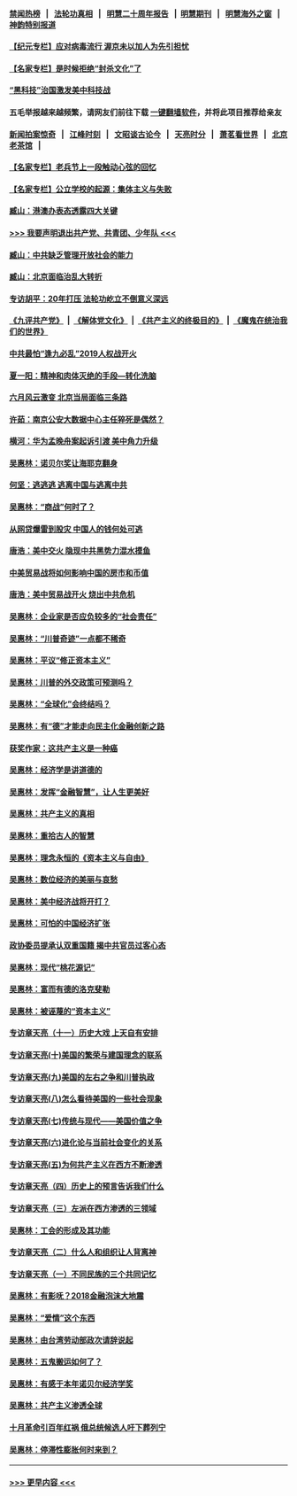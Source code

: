 #### [禁闻热榜](热点新闻.md?=0)  &nbsp;&nbsp;|&nbsp;&nbsp; [法轮功真相](https://github.com/gfw-breaker/truth/blob/master/README.md?=0) &nbsp;&nbsp;|&nbsp;&nbsp; [明慧二十周年报告](https://github.com/gfw-breaker/mh-reports/blob/master/README.md?=0) &nbsp;&nbsp;|&nbsp;&nbsp;[明慧期刊](https://github.com/gfw-breaker/mh-qikan) &nbsp;&nbsp;|&nbsp;&nbsp; [明慧海外之窗](https://github.com/gfw-breaker/mh-news/blob/master/README.md?=0) &nbsp;&nbsp;|&nbsp;&nbsp; [神韵特别报道](https://github.com/gfw-breaker/mh-news/blob/master/shenyun.md?=0)
#### [【纪元专栏】应对病毒流行 渥京未以加人为先引担忧](../pages/nsc423/n11875714.md?t=03072002) 
#### [【名家专栏】是时候拒绝“封杀文化”了](../pages/nsc423/n11814093.md?t=03072002) 
#### [“黑科技”治国激发美中科技战](../pages/nsc423/n11638056.md?t=03072002) 
#### 五毛举报越来越频繁，请网友们前往下载 [一键翻墙软件](https://github.com/gfw-breaker/ssr-accounts)，并将此项目推荐给亲友
#### [新闻拍案惊奇](https://github.com/gfw-breaker/banned-news/blob/master/pages/link4.md) &nbsp;&nbsp;|&nbsp;&nbsp; [江峰时刻](https://github.com/gfw-breaker/banned-news/blob/master/pages/link4.md) &nbsp;&nbsp;|&nbsp;&nbsp; [文昭谈古论今](https://github.com/gfw-breaker/banned-news/blob/master/pages/link4.md) &nbsp;&nbsp;|&nbsp;&nbsp; [天亮时分](https://github.com/gfw-breaker/banned-news/blob/master/pages/link4.md) &nbsp;&nbsp;|&nbsp;&nbsp; [萧茗看世界](https://github.com/gfw-breaker/banned-news/blob/master/pages/link4.md) &nbsp;&nbsp;|&nbsp;&nbsp; [北京老茶馆](https://github.com/gfw-breaker/banned-news/blob/master/pages/link4.md) &nbsp;&nbsp;|&nbsp;&nbsp; 
#### [【名家专栏】老兵节上一段触动心弦的回忆](../pages/nsc423/n11646016.md?t=03072002) 
#### [【名家专栏】公立学校的起源：集体主义与失败](../pages/nsc423/n11601833.md?t=03072002) 
#### [臧山：港澳办表态透露四大关键](../pages/nsc423/n11421628.md?t=03072002) 
#### [>>> 我要声明退出共产党、共青团、少年队 <<<](https://github.com/begood0513/goodnews/blob/master/quit/letter.md) 
#### [臧山：中共缺乏管理开放社会的能力](../pages/nsc423/n11407457.md?t=03072002) 
#### [臧山：北京面临治乱大转折](../pages/nsc423/n11406895.md?t=03072002) 
#### [专访胡平：20年打压 法轮功屹立不倒意义深远](../pages/nsc423/n11398800.md?t=03072002) 
#### [《九评共产党》](https://github.com/begood0513/9ping.md/blob/master/README.md) &nbsp;|&nbsp; [《解体党文化》](../../../../jtdwh.md/blob/master/README.md)  &nbsp;|&nbsp; [《共产主义的终极目的》](../../../../gczydzjmd.md/blob/master/README.md) &nbsp;|&nbsp; [《魔鬼在统治我们的世界》](../../../../mgztzwmdsj.md/blob/master/README.md) 
#### [中共最怕“逢九必乱”2019人权战开火](../pages/nsc423/n11385248.md?t=03072002) 
#### [夏一阳：精神和肉体灭绝的手段—转化洗脑](../pages/nsc423/n11368250.md?t=03072002) 
#### [六月风云激变 北京当局面临三条路](../pages/nsc423/n11313668.md?t=03072002) 
#### [许茹：南京公安大数据中心主任猝死是偶然？](../pages/nsc423/n11064744.md?t=03072002) 
#### [横河：华为孟晚舟案起诉引渡 美中角力升级](../pages/nsc423/n11027230.md?t=03072002) 
#### [吴惠林：诺贝尔奖让海耶克翻身](../pages/nsc423/n10890049.md?t=03072002) 
#### [何坚：逃逃逃 逃离中国与逃离中共](../pages/nsc423/n10592891.md?t=03072002) 
#### [吴惠林：“商战”何时了？](../pages/nsc423/n10573558.md?t=03072002) 
#### [从网贷爆雷到股灾 中国人的钱何处可逃](../pages/nsc423/n10572800.md?t=03072002) 
#### [唐浩：美中交火 隐现中共黑势力混水摸鱼](../pages/nsc423/n10544040.md?t=03072002) 
#### [中美贸易战将如何影响中国的房市和币值](../pages/nsc423/n10543697.md?t=03072002) 
#### [唐浩：美中贸易战开火 烧出中共危机](../pages/nsc423/n10540126.md?t=03072002) 
#### [吴惠林：企业家是否应负较多的“社会责任”](../pages/nsc423/n10535022.md?t=03072002) 
#### [吴惠林：“川普奇迹”一点都不稀奇](../pages/nsc423/n10512808.md?t=03072002) 
#### [吴惠林：平议“修正资本主义”](../pages/nsc423/n10495724.md?t=03072002) 
#### [吴惠林：川普的外交政策可预测吗？](../pages/nsc423/n10462387.md?t=03072002) 
#### [吴惠林：“全球化”会终结吗？](../pages/nsc423/n10452838.md?t=03072002) 
#### [吴惠林：有“德”才能走向民主化金融创新之路](../pages/nsc423/n10432292.md?t=03072002) 
#### [获奖作家：这共产主义是一种癌](../pages/nsc423/n10431541.md?t=03072002) 
#### [吴惠林：经济学是讲道德的](../pages/nsc423/n10398014.md?t=03072002) 
#### [吴惠林：发挥“金融智慧”，让人生更美好](../pages/nsc423/n10375019.md?t=03072002) 
#### [吴惠林：共产主义的真相](../pages/nsc423/n10351394.md?t=03072002) 
#### [吴惠林：重拾古人的智慧](../pages/nsc423/n10337691.md?t=03072002) 
#### [吴惠林：理念永恒的《资本主义与自由》](../pages/nsc423/n10316274.md?t=03072002) 
#### [吴惠林：数位经济的美丽与哀愁](../pages/nsc423/n10292946.md?t=03072002) 
#### [吴惠林：美中经济战将开打？](../pages/nsc423/n10258825.md?t=03072002) 
#### [吴惠林：可怕的中国经济扩张](../pages/nsc423/n10219147.md?t=03072002) 
#### [政协委员提承认双重国籍 揭中共官员过客心态](../pages/nsc423/n10208809.md?t=03072002) 
#### [吴惠林：现代“桃花源记”](../pages/nsc423/n10185234.md?t=03072002) 
#### [吴惠林：富而有德的洛克斐勒](../pages/nsc423/n10142264.md?t=03072002) 
#### [吴惠林：被诬蔑的“资本主义”](../pages/nsc423/n10124816.md?t=03072002) 
#### [专访章天亮（十一）历史大戏 上天自有安排](../pages/nsc423/n10094905.md?t=03072002) 
#### [专访章天亮(十)美国的繁荣与建国理念的联系](../pages/nsc423/n10094899.md?t=03072002) 
#### [专访章天亮(九)美国的左右之争和川普执政](../pages/nsc423/n10094889.md?t=03072002) 
#### [专访章天亮(八)怎么看待美国的一些社会现象](../pages/nsc423/n10094857.md?t=03072002) 
#### [专访章天亮(七)传统与现代——美国价值之争](../pages/nsc423/n10093140.md?t=03072002) 
#### [专访章天亮(六)进化论与当前社会变化的关系](../pages/nsc423/n10092036.md?t=03072002) 
#### [专访章天亮(五)为何共产主义在西方不断渗透](../pages/nsc423/n10083620.md?t=03072002) 
#### [专访章天亮（四）历史上的预言告诉我们什么](../pages/nsc423/n10083606.md?t=03072002) 
#### [专访章天亮（三）左派在西方渗透的三领域](../pages/nsc423/n10081115.md?t=03072002) 
#### [吴惠林：工会的形成及其功能](../pages/nsc423/n10080633.md?t=03072002) 
#### [专访章天亮（二）什么人和组织让人背离神](../pages/nsc423/n10076637.md?t=03072002) 
#### [专访章天亮（一）不同民族的三个共同记忆](../pages/nsc423/n10074188.md?t=03072002) 
#### [吴惠林：有影呒？2018金融泡沫大地震](../pages/nsc423/n10040534.md?t=03072002) 
#### [吴惠林：“爱情”这个东西](../pages/nsc423/n10019423.md?t=03072002) 
#### [吴惠林：由台湾劳动部政次请辞说起](../pages/nsc423/n9979679.md?t=03072002) 
#### [吴惠林：五鬼搬运如何了？](../pages/nsc423/n9925338.md?t=03072002) 
#### [吴惠林：有感于本年诺贝尔经济学奖](../pages/nsc423/n9871883.md?t=03072002) 
#### [吴惠林：共产主义渗透全球](../pages/nsc423/n9812748.md?t=03072002) 
#### [十月革命引百年红祸 俄总统候选人吁下葬列宁](../pages/nsc423/n9810182.md?t=03072002) 
#### [吴惠林：停滞性膨胀何时来到？](../pages/nsc423/n9764136.md?t=03072002) 

----
#### [ >>> 更早内容 <<< ](../indexes/nsc423-earlier.md)
